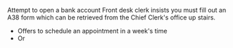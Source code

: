 Attempt to open a bank account
Front desk clerk insists you must fill out an A38 form which can be retrieved from the Chief Clerk's office up stairs. 
- Offers to schedule an appointment in a week's time
- Or